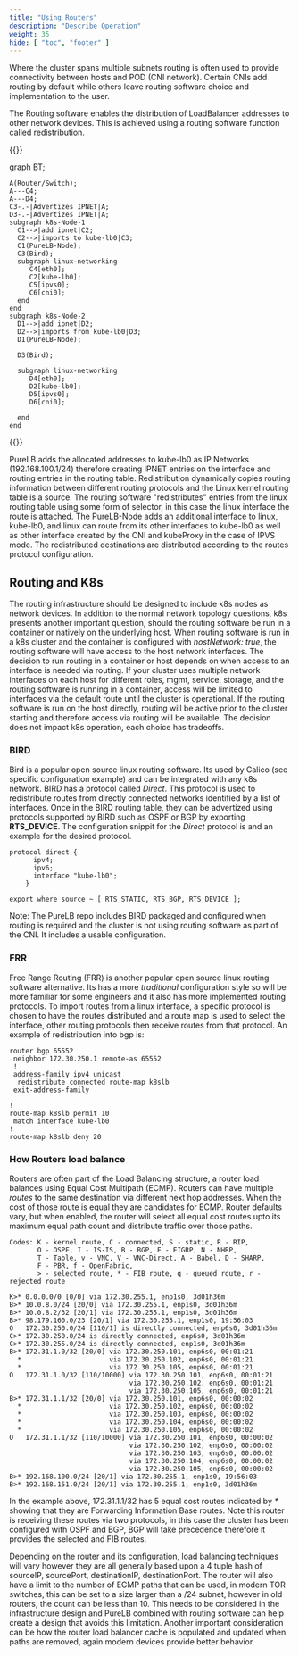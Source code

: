 ```yaml
---
title: "Using Routers"
description: "Describe Operation"
weight: 35
hide: [ "toc", "footer" ]
---
```



Where the cluster spans multiple subnets routing is often used to provide connectivity between hosts and POD (CNI network).  Certain CNIs add routing by default while others leave routing software choice and implementation to the user. 

The Routing software enables the distribution of LoadBalancer addresses to other network devices.  This is achieved using a routing software function called redistribution.

{{<mermaid align="center">}}

  graph BT;
    
    A(Router/Switch);
    A---C4;
    A---D4;
    C3-.-|Advertizes IPNET|A;
    D3-.-|Advertizes IPNET|A;
    subgraph k8s-Node-1
      C1-->|add ipnet|C2;
      C2-->|imports to kube-lb0|C3;
      C1(PureLB-Node);  
      C3(Bird);
      subgraph linux-networking
         C4[eth0];
         C2[kube-lb0];
         C5[ipvs0];
         C6[cni0];
      end
    end
    subgraph k8s-Node-2
      D1-->|add ipnet|D2;
      D2-->|imports from kube-lb0|D3;
      D1(PureLB-Node);
      
      D3(Bird);
     
      subgraph linux-networking
         D4[eth0];
         D2[kube-lb0];
         D5[ipvs0];
         D6[cni0];

      end
    end
   

{{</mermaid>}}

PureLB adds the allocated addresses to kube-lb0 as IP Networks (192.168.100.1/24) therefore creating IPNET entries on the interface and routing entries in the routing table.  Redistribution dynamically copies routing information between different routing protocols and the Linux kernel routing table is a source.  The routing software "redistributes" entries from the linux routing table using some form of selector, in this case the linux interface the route is attached.  The PureLB-Node adds an additional interface to linux, kube-lb0, and linux can route from its other interfaces to kube-lb0 as well as other interface created by the CNI and kubeProxy in the case of IPVS mode.  The redistributed destinations are distributed according to the routes protocol configuration.


## Routing and K8s
The routing infrastructure should be designed to include k8s nodes as network devices.  In addition to the normal network topology questions, k8s presents another important question, should the routing software be run in a container or natively on the underlying host.  When routing software is run in a k8s cluster and the container is configured with _hostNetwork: true_, the routing software will have access to the host network interfaces. The decision to run routing in a container or host depends on when access to an interface is needed via routing.  If your cluster uses multiple network interfaces on each host for different roles, mgmt, service, storage, and the routing software is running in a container, access will be limited to interfaces via the default route until the cluster is operational.  If the routing software is run on the host directly, routing will be active prior to the cluster starting and therefore access via routing will be available.  The decision does not impact k8s operation, each choice has tradeoffs.


### BIRD
Bird is a popular open source linux routing software.  Its used by Calico (see specific configuration example) and can be integrated with any k8s network.   BIRD has a protocol called _Direct_.  This protocol is used to redistribute routes from directly connected networks identified by a list of interfaces.  Once in the BIRD routing table, they can be advertized using protocols supported by BIRD such as OSPF or BGP by exporting **RTS_DEVICE**.  The configuration snippit for the _Direct_ protocol is and an example for the desired protocol.

```plaintext
protocol direct {
      ipv4;
      ipv6;
      interface "kube-lb0";
    }

export where source ~ [ RTS_STATIC, RTS_BGP, RTS_DEVICE ];
```
Note:  The PureLB repo includes BIRD packaged and configured when routing is required and the cluster is not using routing software as part of the CNI.  It includes a usable configuration.


### FRR
Free Range Routing (FRR) is another popular open source linux routing software alternative.  Its has a more _traditional_ configuration style so will be more familiar for some engineers  and it also has more implemented routing protocols.  To import routes from a linux interface, a specific protocol is chosen to have the routes distributed and a route map is used to select the interface,  other routing protocols then receive routes from that protocol.  An example of redistribution into bgp is:

```plaintext
router bgp 65552
 neighbor 172.30.250.1 remote-as 65552
 !
 address-family ipv4 unicast
  redistribute connected route-map k8slb
 exit-address-family

!
route-map k8slb permit 10
 match interface kube-lb0
!
route-map k8slb deny 20
```

### How Routers load balance
Routers are often part of the Load Balancing structure, a router load balances using Equal Cost Multipath (ECMP).  Routers can have multiple _routes_ to the same destination via different next hop addresses.  When the cost of those route is equal they are candidates for ECMP.  Router defaults vary, but when enabled, the router will select all equal cost routes upto its maximum equal path count and distribute traffic over those paths.

```plaintext
Codes: K - kernel route, C - connected, S - static, R - RIP,
       O - OSPF, I - IS-IS, B - BGP, E - EIGRP, N - NHRP,
       T - Table, v - VNC, V - VNC-Direct, A - Babel, D - SHARP,
       F - PBR, f - OpenFabric,
       > - selected route, * - FIB route, q - queued route, r - rejected route

K>* 0.0.0.0/0 [0/0] via 172.30.255.1, enp1s0, 3d01h36m
B>* 10.0.8.0/24 [20/0] via 172.30.255.1, enp1s0, 3d01h36m
B>* 10.0.8.2/32 [20/1] via 172.30.255.1, enp1s0, 3d01h36m
B>* 98.179.160.0/23 [20/1] via 172.30.255.1, enp1s0, 19:56:03
O   172.30.250.0/24 [110/1] is directly connected, enp6s0, 3d01h36m
C>* 172.30.250.0/24 is directly connected, enp6s0, 3d01h36m
C>* 172.30.255.0/24 is directly connected, enp1s0, 3d01h36m
B>* 172.31.1.0/32 [20/0] via 172.30.250.101, enp6s0, 00:01:21
  *                      via 172.30.250.102, enp6s0, 00:01:21
  *                      via 172.30.250.105, enp6s0, 00:01:21
O   172.31.1.0/32 [110/10000] via 172.30.250.101, enp6s0, 00:01:21
                              via 172.30.250.102, enp6s0, 00:01:21
                              via 172.30.250.105, enp6s0, 00:01:21
B>* 172.31.1.1/32 [20/0] via 172.30.250.101, enp6s0, 00:00:02
  *                      via 172.30.250.102, enp6s0, 00:00:02
  *                      via 172.30.250.103, enp6s0, 00:00:02
  *                      via 172.30.250.104, enp6s0, 00:00:02
  *                      via 172.30.250.105, enp6s0, 00:00:02
O   172.31.1.1/32 [110/10000] via 172.30.250.101, enp6s0, 00:00:02
                              via 172.30.250.102, enp6s0, 00:00:02
                              via 172.30.250.103, enp6s0, 00:00:02
                              via 172.30.250.104, enp6s0, 00:00:02
                              via 172.30.250.105, enp6s0, 00:00:02
B>* 192.168.100.0/24 [20/1] via 172.30.255.1, enp1s0, 19:56:03
B>* 192.168.151.0/24 [20/1] via 172.30.255.1, enp1s0, 3d01h36m
```

In the example above, 172.31.1.1/32 has 5 equal cost routes indicated by _*_ showing that they are Forwarding Information Base routes.  Note this router is receiving these routes via two protocols, in this case the cluster has been configured with OSPF and BGP, BGP will take precedence therefore it provides the selected and FIB routes.

Depending on the router and its configuration, load balancing techniques will vary however they are all generally based upon a 4 tuple hash of sourceIP, sourcePort, destinationIP, destinationPort.  The router will also have a limit to the number of ECMP paths that can be used, in modern TOR switches, this can be set to a size larger than a /24 subnet, however in old routers, the count can be less than 10.  This needs to be considered in the infrastructure design and PureLB combined with routing software can help create a design that avoids this limitation.  Another important consideration can be how the router load balancer cache is populated and updated when paths are removed, again modern devices provide better behavior.



